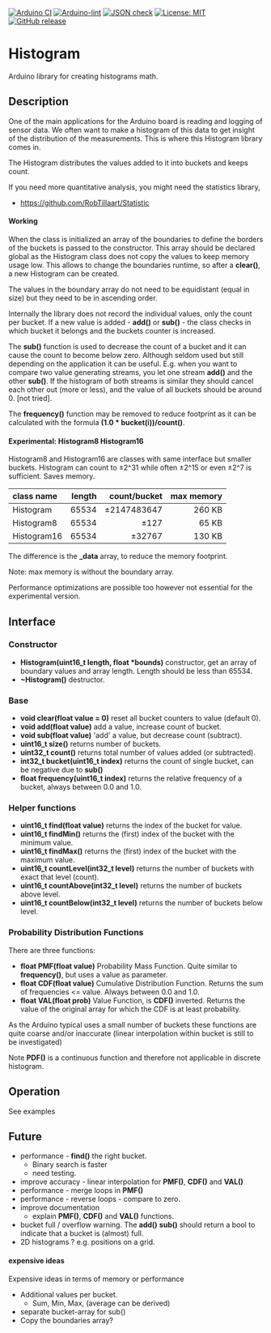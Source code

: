 
[![Arduino CI](https://github.com/RobTillaart/Histogram/workflows/Arduino%20CI/badge.svg)](https://github.com/marketplace/actions/arduino_ci)
[![Arduino-lint](https://github.com/RobTillaart/Histogram/actions/workflows/arduino-lint.yml/badge.svg)](https://github.com/RobTillaart/Histogram/actions/workflows/arduino-lint.yml)
[![JSON check](https://github.com/RobTillaart/Histogram/actions/workflows/jsoncheck.yml/badge.svg)](https://github.com/RobTillaart/Histogram/actions/workflows/jsoncheck.yml)
[![License: MIT](https://img.shields.io/badge/license-MIT-green.svg)](https://github.com/RobTillaart/Histogram/blob/master/LICENSE)
[![GitHub release](https://img.shields.io/github/release/RobTillaart/Histogram.svg?maxAge=3600)](https://github.com/RobTillaart/Histogram/releases)


# Histogram

Arduino library for creating histograms math.


## Description

One of the main applications for the Arduino board is reading and logging of sensor data.
We often want to make a histogram of this data to get insight of the distribution of the
measurements. This is where this Histogram library comes in.

The Histogram distributes the values added to it into buckets and keeps count.

If you need more quantitative analysis, you might need the statistics library, 
- https://github.com/RobTillaart/Statistic


#### Working

When the class is initialized an array of the boundaries to define the borders of the
buckets is passed to the constructor. This array should be declared global as the
Histogram class does not copy the values to keep memory usage low. This allows to change
the boundaries runtime, so after a **clear()**, a new Histogram can be created.

The values in the boundary array do not need to be equidistant (equal in size)
but they need to be in ascending order.

Internally the library does not record the individual values, only the count per bucket.
If a new value is added - **add()** or **sub()** - the class checks in which bucket it 
belongs and the buckets counter is increased.

The **sub()** function is used to decrease the count of a bucket and it can cause the 
count to become below zero. Although seldom used but still depending on the application 
it can be useful. E.g. when you want to compare two value generating streams, you let 
one stream **add()** and the other **sub()**. If the histogram of both streams is 
similar they should cancel each other out (more or less), and the value of all buckets 
should be around 0. \[not tried\].

The **frequency()** function may be removed to reduce footprint as it can be calculated 
with the formula **(1.0 \* bucket(i))/count()**.


#### Experimental: Histogram8 Histogram16

Histogram8 and Histogram16 are classes with same interface but smaller buckets. Histogram can count to ±2^31 while often ±2^15 or even ±2^7 is sufficient. Saves memory.

| class name  | length | count/bucket | max memory |
|:------------|-------:|-------------:|-----------:|
| Histogram   | 65534  | ±2147483647  |    260 KB  |
| Histogram8  | 65534  | ±127         |     65 KB  |
| Histogram16 | 65534  | ±32767       |    130 KB  |

The difference is the **\_data** array, to reduce the memory footprint.

Note: max memory is without the boundary array.

Performance optimizations are possible too however not essential for 
the experimental version.


## Interface 


### Constructor

- **Histogram(uint16_t length, float \*bounds)** constructor, get an array of boundary values and array length. 
Length should be less than 65534.
- **~Histogram()** destructor.


### Base

- **void clear(float value = 0)** reset all bucket counters to value (default 0).
- **void add(float value)** add a value, increase count of bucket.
- **void sub(float value)** 'add' a value, but decrease count (subtract).
- **uint16_t size()** returns number of buckets.
- **uint32_t count()** returns total number of values added (or subtracted).
- **int32_t bucket(uint16_t index)** returns the count of single bucket, can be negative due to **sub()**
- **float frequency(uint16_t index)** returns the relative frequency of a bucket, always between 0.0 and 1.0.


### Helper functions

- **uint16_t find(float value)** returns the index of the bucket for value.
- **uint16_t findMin()** returns the (first) index of the bucket with the minimum value.
- **uint16_t findMax()** returns the (first) index of the bucket with the maximum value.
- **uint16_t countLevel(int32_t level)** returns the number of buckets with exact that level (count).
- **uint16_t countAbove(int32_t level)** returns the number of buckets above level.
- **uint16_t countBelow(int32_t level)** returns the number of buckets below level.


### Probability Distribution Functions

There are three functions:

- **float PMF(float value)** Probability Mass Function. Quite similar to **frequency()**, 
but uses a value as parameter.
- **float CDF(float value)** Cumulative Distribution Function. 
Returns the sum of frequencies <= value. Always between 0.0 and 1.0.
- **float VAL(float prob)** Value Function, is **CDF()** inverted. 
Returns the value of the original array for which the CDF is at least probability.

As the Arduino typical uses a small number of buckets these functions are quite 
coarse and/or inaccurate (linear interpolation within bucket is still to be investigated)

Note **PDF()** is a continuous function and therefore not applicable in discrete histogram.


## Operation

See examples


## Future

- performance - **find()** the right bucket. 
  - Binary search is faster 
  - need testing.
- improve accuracy - linear interpolation for **PMF()**, **CDF()** and **VAL()**
- performance - merge loops in **PMF()**
- performance - reverse loops - compare to zero.
- improve documentation
  - explain **PMF()**, **CDF()** and **VAL()** functions.
- bucket full / overflow warning. The **add()** **sub()** should 
return a bool to indicate that a bucket is (almost) full.
- 2D histograms ? e.g. positions on a grid.


#### expensive ideas

Expensive ideas in terms of memory or performance

- Additional values per bucket.
  - Sum, Min, Max, (average can be derived)
- separate bucket-array for sub()
- Copy the boundaries array?



